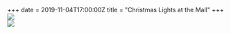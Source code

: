 +++
date = 2019-11-04T17:00:00Z
title = "Christmas Lights at the Mall"
+++
![](https://imagedelivery.net/zJmFZzaNuqC_Q5Caqyu8nQ/tobyblog_images_remote_cloudinary_d2c94bd3_8344C009-2470-4825-A56B-B6B58B1E56C3_kkboe3.jpg/fit=scale-down,w=780,sharpen=1,f=auto,q=0.9,slow-connection-quality=0.3)  
![](https://imagedelivery.net/zJmFZzaNuqC_Q5Caqyu8nQ/tobyblog_images_remote_cloudinary_f0ffaf9e_9B64D52D-8571-4A53-9AD7-00B5A2BA5267_wxsrni.jpg/fit=scale-down,w=780,sharpen=1,f=auto,q=0.9,slow-connection-quality=0.3)